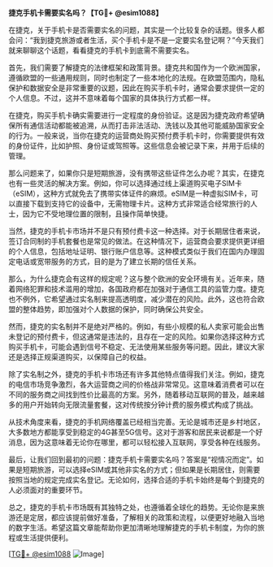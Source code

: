 **捷克手机卡需要实名吗？【TG💪+ @esim1088】**

在捷克，关于手机卡是否需要实名的问题，其实是一个比较复杂的话题。很多人都会问：“我到捷克旅游或者生活，买个手机卡是不是一定要实名登记啊？”今天我们就来聊聊这个话题，看看捷克的手机卡到底需不需要实名。

首先，我们需要了解捷克的法律框架和政策背景。捷克共和国作为一个欧洲国家，遵循欧盟的一些通用规则，同时也制定了一些本地化的法规。在欧盟范围内，隐私保护和数据安全是非常重要的议题，因此在购买手机卡时，通常会要求提供一定的个人信息。不过，这并不意味着每个国家的具体执行方式都一样。

在捷克，购买手机卡确实需要进行一定程度的身份验证。这是因为捷克政府希望确保所有通信活动都能被追溯，从而打击非法活动、洗钱以及其他可能威胁国家安全的行为。一般来说，当你在捷克的运营商处购买预付费手机卡时，你需要提供有效的身份证件，比如护照、身份证或驾照等。这些信息会被记录下来，并用于后续的管理。

那么问题来了，如果你只是短期旅游，没有携带这些证件怎么办呢？其实，在捷克也有一些灵活的解决方案。例如，你可以选择通过线上渠道购买电子SIM卡（eSIM），这种方式就免去了携带实体证件的麻烦。eSIM是一种虚拟SIM卡，可以直接下载到支持它的设备中，无需物理卡片。这种方式非常适合经常旅行的人士，因为它不受地理位置的限制，且操作简单快捷。

当然，捷克的手机卡市场并不是只有预付费卡这一种选择。对于长期居住者来说，签订合同制的手机套餐也是常见的做法。在这种情况下，运营商会要求提供更详细的个人信息，包括地址证明、银行账户信息等。这种模式类似于我们在国内办理固定电话或宽带服务的方式，目的是为了建立长期的信任关系。

那么，为什么捷克会有这样的规定呢？这与整个欧洲的安全环境有关。近年来，随着网络犯罪和技术滥用的增加，各国政府都在加强对于通信工具的监管力度。捷克也不例外，它希望通过实名制来提高透明度，减少潜在的风险。此外，这也符合欧盟的整体趋势，即加强对个人数据的保护，同时确保公共安全。

然而，捷克的实名制并不是绝对严格的。例如，有些小规模的私人卖家可能会出售未登记的预付费卡，但这通常是违法的，且存在一定的风险。如果你选择这种方式购买手机卡，可能会遇到信号不稳定、无法使用某些服务等问题。因此，建议大家还是选择正规渠道购买，以保障自己的权益。

除了实名制之外，捷克的手机卡市场还有许多其他特点值得我们关注。例如，捷克的电信市场竞争激烈，各大运营商之间的价格战非常常见。这意味着消费者可以在不同的服务商之间找到性价比最高的方案。另外，随着移动互联网的普及，越来越多的用户开始转向无限流量套餐，这对传统按分钟计费的服务模式构成了挑战。

从技术角度来看，捷克的手机网络覆盖已经相当完善。无论是城市还是乡村地区，大多数地方都能享受到稳定的4G甚至5G信号。这对于游客和居民来说都是一个好消息，因为这意味着无论你在哪里，都可以轻松接入互联网，享受各种在线服务。

最后，让我们回到最初的问题：捷克手机卡需要实名吗？答案是“视情况而定”。如果是短期旅游，可以选择eSIM或其他非实名的方式；但如果是长期居住，则需要按照当地的规定完成实名登记。无论如何，选择合适的手机卡始终是每个到捷克的人必须面对的重要环节。

总之，捷克的手机卡市场既有其独特之处，也遵循着全球化的趋势。无论你是来旅游还是定居，都应该提前做好准备，了解相关的政策和流程，以便更好地融入当地的数字生活。希望这篇文章能帮助你更加清晰地理解捷克的手机卡制度，为你的旅程或生活提供便利。

[[TG💪+ @esim1088](https://t.me/s/esim1088) ![Image](https://i.postimg.cc/4NQfJmqS/Snipaste-2025-05-13-00-14-12.png)]